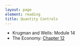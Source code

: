 ```yaml
---
layout: page
element: reading
title: Quantity Controls
---
```


* Krugman and Wells: Module 14
* The Economy: [Chapter 12](https://core-econ.org/the-economy/book/text/12.html)
